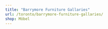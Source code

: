```yaml
---
title: "Barrymore Furniture Gallaries"
url: /toronto/barrymore-furniture-gallaries/
shop: Möbel
---
```

